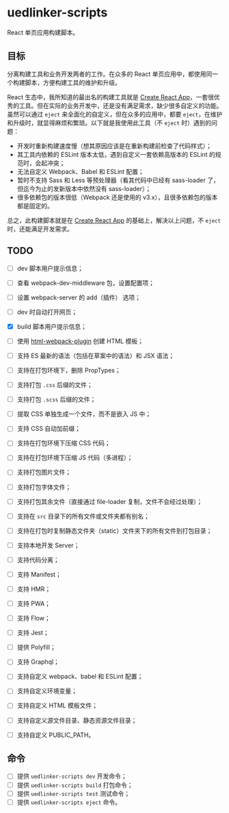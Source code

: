 # uedlinker-scripts

React 单页应用构建脚本。

## 目标

分离构建工具和业务开发两者的工作。在众多的 React 单页应用中，都使用同一个构建脚本，方便构建工具的维护和升级。

React 生态中，我所知道的最出名的构建工具就是 [Create React App](https://github.com/facebook/create-react-app)，一套很优秀的工具。但在实际的业务开发中，还是没有满足需求，缺少很多自定义的功能。虽然可以通过 `eject` 来全面化的自定义，但在众多的应用中，都要 `eject`，在维护和升级时，就显得麻烦和繁琐。以下就是我使用此工具（不 `eject` 时）遇到的问题：

- 开发时重新构建速度慢（想其原因应该是在重新构建前检查了代码样式）；
- 其工具内依赖的 ESLint 版本太低，遇到自定义一套依赖高版本的 ESLint 的规范时，会起冲突；
- 无法自定义 Webpack、Babel 和 ESLint 配置；
- 暂时不支持 Sass 和 Less 等预处理器（看其代码中已经有 sass-loader 了，但迄今为止的发新版本中依然没有 sass-loader）；
- 很多依赖包的版本很低（Webpack 还是使用的 v3.x），且很多依赖包的版本都是固定的。

总之，此构建脚本就是在 [Create React App](https://github.com/facebook/create-react-app) 的基础上，解决以上问题，不 `eject` 时，还能满足开发需求。

## TODO

- [ ] dev 脚本用户提示信息；
- [ ] 查看 webpack-dev-middleware 包，设置配置项；
- [ ] 设置 webpack-server 的 add（插件） 选项；
- [ ] dev 时自动打开网页；
- [x] build 脚本用户提示信息；

- [ ] 使用 [html-webpack-plugin](https://github.com/jantimon/html-webpack-plugin) 创建 HTML 模板；
- [ ] 支持 ES 最新的语法（包括在草案中的语法）和 JSX 语法；
- [ ] 支持在打包环境下，删除 PropTypes；
- [ ] 支持打包 `.css` 后缀的文件；
- [ ] 支持打包 `.scss` 后缀的文件；
- [ ] 提取 CSS 单独生成一个文件，而不是嵌入 JS 中；
- [ ] 支持 CSS 自动加前缀；
- [ ] 支持在打包环境下压缩 CSS 代码；
- [ ] 支持在打包环境下压缩 JS 代码（多进程）；
- [ ] 支持打包图片文件；
- [ ] 支持打包字体文件；
- [ ] 支持打包其余文件（直接通过 file-loader 复制，文件不会经过处理）；
- [ ] 支持在 `src` 目录下的所有文件或文件夹都有别名；
- [ ] 支持在打包时复制静态文件夹（static）文件夹下的所有文件到打包目录；
- [ ] 支持本地开发 Server；
- [ ] 支持代码分离；
- [ ] 支持 Manifest；
- [ ] 支持 HMR；
- [ ] 支持 PWA；
- [ ] 支持 Flow；
- [ ] 支持 Jest；
- [ ] 提供 Polyfill；
- [ ] 支持 Graphql；
- [ ] 支持自定义 webpack、babel 和 ESLint 配置；
- [ ] 支持自定义环境变量；
- [ ] 支持自定义 HTML 模板文件；
- [ ] 支持自定义源文件目录、静态资源文件目录；
- [ ] 支持自定义 PUBLIC_PATH。

## 命令

- [ ] 提供 `uedlinker-scripts dev` 开发命令；
- [ ] 提供 `uedlinker-scripts build` 打包命令；
- [ ] 提供 `uedlinker-scripts test` 测试命令；
- [ ] 提供 `uedlinker-scripts eject` 命令。
